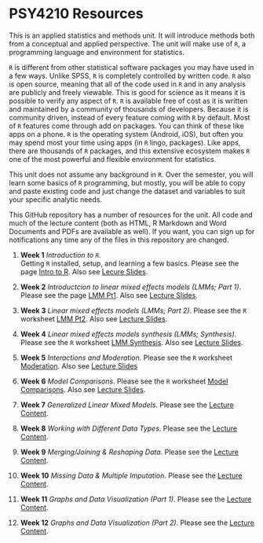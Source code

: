 # PSY4210 Resources

This is an applied statistics and methods unit. It will introduce
methods both from a conceptual and applied perspective. The unit will
make use of `R`, a programming language and environment for
statistics.

`R` is different from other statistical software packages you may have
used in a few ways. Unlike SPSS, `R` is completely controlled by
written code. `R` also is open source, meaning that all of the code
used in `R` and in any analysis are publicly and freely viewable. This
is good for science as it means it is possible to verify any aspect of
`R`. `R` is available free of cost as it is written and maintained by
a community of thousands of developers. Because it is community
driven, instead of every feature coming with `R` by default. Most of
`R` features come through add on packages. You can think of these like
apps on a phone. `R` is the operating system (Android, iOS), but often
you may spend most your time using apps (in `R` lingo,
packages). Like apps, there are thousands of `R` packages, and this
extensive ecosystem makes `R` one of the most powerful and flexible
environment for statistics.

This unit does not assume any background in `R`. Over the semester,
you will learn some basics of `R` programming, but mostly, you will be
able to copy and paste existing code and just change the dataset and
variables to suit your specific analytic needs.

This GitHub repository has a number of resources for the unit.
All code and much of the lecture content (both as HTML, R Markdown and
Word Documents and PDFs are available as well). If you want, you can
sign up for notifications any time any of the files in this repository
are changed.

1.  **Week 1** *Introduction to `R`*.  
    Getting `R` installed, setup, and learning a few basics. 
	Please see the page [Intro to R](IntroR.md).
	Also see [Lecure Slides](https://docs.google.com/presentation/d/126MW6344CiuqIe_DrF978kFDOqto9qUXVTVpCIeWAtY/edit?usp=sharing).
	
2.  **Week 2** *Introductcion to linear mixed effects models (LMMs; Part 1)*. 
	Please see the page [LMM Pt1](LMM_Pt1.md).
	Also see [Lecture Slides](https://docs.google.com/presentation/d/14tV7mKYmLRO1Jv68Etf3dDX5BMJ1d2xo9bIEL0zHAgE/edit?usp=sharing).

3.  **Week 3** *Linear mixed effects models (LMMs; Part 2)*.
	Please see the `R` worksheet [LMM Pt2](LMM_Pt2_worksheet.R).
	Also see [Lecture Slides](https://docs.google.com/presentation/d/1-CFQlbbNR29weYFqdeEawxa4odkjH7coY8lTe1BMq84/edit?usp=sharing).

4.  **Week 4** *Linear mixed effects models synthesis (LMMs; Synthesis)*.
	Please see the `R` worksheet [LMM Synthesis](LMM_Synthesis_worksheet.R).
	Also see [Lecture Slides](https://docs.google.com/presentation/d/17HPCrJi1-cbuH82_pirzoPH3GqS37yl35XsQlqboXB4/edit?usp=sharing).

5.  **Week 5** *Interactions and Moderation*.
	Please see the `R` worksheet [Moderation](LMM_Moderation_worksheet.R).
	Also see [Lecture Slides](https://docs.google.com/presentation/d/1-y-veUD3jHfxv2zNSk6jPMMZ7TFv6OTdDgQM3Xfcscs/edit?usp=sharing)

6.  **Week 6** *Model Comparisons*.
	Please see the `R` worksheet [Model
	Comparisons](LMM_Comparison_worksheet.R).
	Also see [Lecture Slides](https://docs.google.com/presentation/d/1J2wPZ70pA_QEJw6CNQ1xQAsMOXFDXcm1q7RCrtZIcKc/edit?usp=sharing).

7.  **Week 7** *Generalized Linear Mixed Models*.
	Please see the [Lecture Content](GLMM_slides.html).

8.  **Week 8** *Working with Different Data Types*.
	Please see the [Lecture Content](Data_Pt1.html).

9.  **Week 9** *Merging/Joining & Reshaping Data*.
	Please see the [Lecture Content](Data_Pt2.html).

10. **Week 10** *Missing Data & Multiple Imputation*.
	Please see the [Lecture Content](Data_Missing.html).

11. **Week 11** *Graphs and Data Visualization (Part 1)*.
    Please see the [Lecture Content](Graphs_Pt1.html).

12. **Week 12** *Graphs and Data Visualization (Part 2)*.
    Please see the [Lecture Content](Graphs_Pt2.html).

